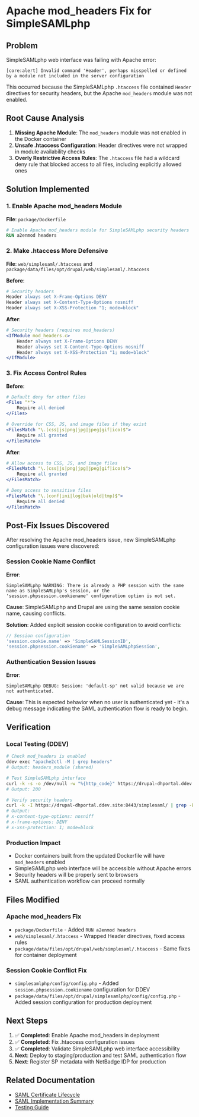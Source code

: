 # Apache mod_headers Fix for SimpleSAMLphp

## Problem

SimpleSAMLphp web interface was failing with Apache error:

```text
[core:alert] Invalid command 'Header', perhaps misspelled or defined by a module not included in the server configuration
```

This occurred because the SimpleSAMLphp `.htaccess` file contained `Header` directives for security headers, but the Apache `mod_headers` module was not enabled.

## Root Cause Analysis

1. **Missing Apache Module**: The `mod_headers` module was not enabled in the Docker container
2. **Unsafe .htaccess Configuration**: Header directives were not wrapped in module availability checks
3. **Overly Restrictive Access Rules**: The `.htaccess` file had a wildcard deny rule that blocked access to all files, including explicitly allowed ones

## Solution Implemented

### 1. Enable Apache mod_headers Module

**File**: `package/Dockerfile`

```dockerfile
# Enable Apache mod_headers module for SimpleSAMLphp security headers
RUN a2enmod headers
```

### 2. Make .htaccess More Defensive

**File**: `web/simplesaml/.htaccess` and `package/data/files/opt/drupal/web/simplesaml/.htaccess`

**Before**:

```apache
# Security headers
Header always set X-Frame-Options DENY
Header always set X-Content-Type-Options nosniff
Header always set X-XSS-Protection "1; mode=block"
```

**After**:

```apache
# Security headers (requires mod_headers)
<IfModule mod_headers.c>
    Header always set X-Frame-Options DENY
    Header always set X-Content-Type-Options nosniff
    Header always set X-XSS-Protection "1; mode=block"
</IfModule>
```

### 3. Fix Access Control Rules

**Before**:

```apache
# Default deny for other files
<Files "*">
    Require all denied
</Files>

# Override for CSS, JS, and image files if they exist
<FilesMatch "\.(css|js|png|jpg|jpeg|gif|ico)$">
    Require all granted
</FilesMatch>
```

**After**:

```apache
# Allow access to CSS, JS, and image files
<FilesMatch "\.(css|js|png|jpg|jpeg|gif|ico)$">
    Require all granted
</FilesMatch>

# Deny access to sensitive files
<FilesMatch "\.(conf|ini|log|bak|old|tmp)$">
    Require all denied
</FilesMatch>
```

## Post-Fix Issues Discovered

After resolving the Apache mod_headers issue, new SimpleSAMLphp configuration issues were discovered:

### Session Cookie Name Conflict

**Error**:
```text
SimpleSAMLphp WARNING: There is already a PHP session with the same name as SimpleSAMLphp's session, or the 'session.phpsession.cookiename' configuration option is not set.
```

**Cause**: SimpleSAMLphp and Drupal are using the same session cookie name, causing conflicts.

**Solution**: Added explicit session cookie configuration to avoid conflicts:

```php
// Session configuration  
'session.cookie.name' => 'SimpleSAMLSessionID',
'session.phpsession.cookiename' => 'SimpleSAMLphpSession',
```

### Authentication Session Issues

**Error**:

```text
SimpleSAMLphp DEBUG: Session: 'default-sp' not valid because we are not authenticated.
```

**Cause**: This is expected behavior when no user is authenticated yet - it's a debug message indicating the SAML authentication flow is ready to begin.

## Verification

### Local Testing (DDEV)

```bash
# Check mod_headers is enabled
ddev exec "apache2ctl -M | grep headers"
# Output: headers_module (shared)

# Test SimpleSAMLphp interface
curl -k -s -o /dev/null -w "%{http_code}" https://drupal-dhportal.ddev.site:8443/simplesaml/
# Output: 200

# Verify security headers
curl -k -I https://drupal-dhportal.ddev.site:8443/simplesaml/ | grep -E "(x-frame-options|x-content-type-options|x-xss-protection)"
# Output:
# x-content-type-options: nosniff
# x-frame-options: DENY
# x-xss-protection: 1; mode=block
```

### Production Impact

- Docker containers built from the updated Dockerfile will have `mod_headers` enabled
- SimpleSAMLphp web interface will be accessible without Apache errors
- Security headers will be properly sent to browsers
- SAML authentication workflow can proceed normally

## Files Modified

### Apache mod_headers Fix

- `package/Dockerfile` - Added `RUN a2enmod headers`
- `web/simplesaml/.htaccess` - Wrapped Header directives, fixed access rules
- `package/data/files/opt/drupal/web/simplesaml/.htaccess` - Same fixes for container deployment

### Session Cookie Conflict Fix

- `simplesamlphp/config/config.php` - Added `session.phpsession.cookiename` configuration for DDEV
- `package/data/files/opt/drupal/simplesamlphp/config/config.php` - Added session configuration for production deployment

## Next Steps

1. ✅ **Completed**: Enable Apache mod_headers in deployment
2. ✅ **Completed**: Fix .htaccess configuration issues
3. ✅ **Completed**: Validate SimpleSAMLphp web interface accessibility
4. **Next**: Deploy to staging/production and test SAML authentication flow
5. **Next**: Register SP metadata with NetBadge IDP for production

## Related Documentation

- [SAML Certificate Lifecycle](SAML_CERTIFICATE_LIFECYCLE.md)
- [SAML Implementation Summary](SAML_IMPLEMENTATION_SUMMARY.md)
- [Testing Guide](TESTING_GUIDE.md)
